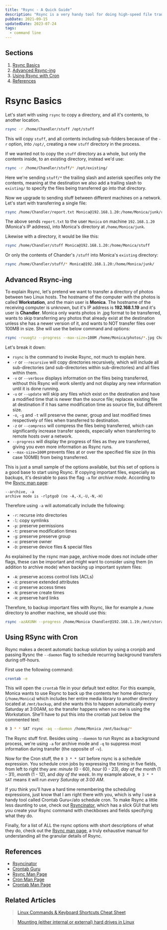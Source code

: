 ```yaml
---
title: "Rsync - A Quick Guide"
description: "Rsync is a very handy tool for doing high-speed file transfers between Linux hosts over a local network or remote hosts on the internet, such as EC2 instances on Amazon Web Services. You can pass options to Rsync to do things like recursive transfer (all files and sub-directories within the source directory are also transferred), ignore existing or newer files at the destination, and more."
pubDate: 2021-09-15
updatedDate: 2023-07-24
tags:
  - command line
---
```


## Sections

1. [Rsync Basics](#basic)
2. [Advanced Rsync-ing](#advanced)
3. [Using Rsync with Cron](#cron)
4. [References](#ref)

<div id='basic'/>

# Rsync Basics

Let's start with using `rsync` to copy a directory, and all it's contents, to another location.

```bash
rsync -r /home/Chandler/stuff /opt/stuff
```

This will copy `stuff`, and all contents including sub-folders because of the `-r` option, into `/opt/`, creating a new `stuff` directory in the process.

If we wanted not to copy the `stuff` directory as a whole, but only the contents inside, to an existing directory, instead we'd use:

```bash
rsync -r /home/Chandler/stuff/* /opt/existing/
```

Here we're sending `stuff/*` the trailing slash and asterisk specifies only the contents, meaning at the destination we also add a trailing slash to `existing/` to specify the files being transferred go into that directory.

Now we upgrade to sending stuff between different machines on a network. Let's start with transferring a single file:

```bash
rsync /home/Chandler/report.txt Monica@192.168.1.20:/home/Monica/junk/report.txt
```

The above sends `report.txt` to the user `Monica` on machine `192.168.1.20` (Monica's IP address), into Monica's directory at `/home/Monica/junk`.

Likewise with a directory, it would be like this:

```bash
rsync /home/Chandler/stuff Monica@192.168.1.20:/home/Monica/stuff
```

Or only the contents of Chander's `/stuff` into Monica's `existing` directory:

```bash
rsync /home/Chandler/stuff/* Monica@192.168.1.20:/home/Monica/junk/
```

<div id='advanced'/>

## Advanced Rsync-ing

To explain Rsync, let's pretend we want to transfer a directory of photos between two Linux hosts. The hostname of the computer with the photos is called **Workstation**, and the main user is **Monica**. The hostname of the receiving computer is unknown, but it's IP address is **192.168.1.19** and it's user is **Chandler**. Monica only wants photos in .jpg format to be transferred, wants to skip transferring any photos that already exist at the destination unless she has a newer version of it, and wants to NOT transfer files over 100MB in size. She will use the below command and options:

```bash
rsync -rvuogtz --progress --max-size=100M /home/Monica/photos/*.jpg Chandler@192.168.1.19:/mnt/storage/photos/
```

Let's break it down:

- `rsync` is the command to invoke Rsync, not much to explain here.
- `-r` or `--recursive` will copy directories recursively, which will include all sub-directories (and sub-directories within sub-directories) and all files within them.
- `-v` or `--verbose` displays information on the files being transferred, without this Rsync will work silently and not display any new information until it is done running.
- `-u` or `--update` will skip any files which exist on the destination and have a modified time that is newer than the source file; replaces existing file at destination if it has same modification time as source file, but different size.
- `-o`, `-g` and `-t` will preserve the owner, group and last modified times respectively of files when transferred to destination.
- `-z` or `--compress` will compress the files being transferred, which can significantly increase transfer speeds, especially when transferring to remote hosts over a network.
- `--progress` will display the progress of files as they are transferred, giving you even more information as Rsync runs.
- `--max-size=100M` prevents files at or over the specified file size (in this case 100MB) from being transferred.

This is just a small sample of the options available, but this set of options is a good base to start using Rsync. If copying important files, especially as backups, it's desirable to pass the flag `-a` for _archive mode_. According to the <a href="hhttps://download.samba.org/pub/rsync/rsync.1#opt--archive" target="_blank">Rsync man page</a>:

```
--archive, -a
archive mode is -rlptgoD (no -A,-X,-U,-N,-H)
```

Therefore using `-a` will automatically include the following:

- `-r`: recurse into directories
- `-l`: copy symlinks
- `-p`: preserve permissions
- `-t`: preserve modification times
- `-g`: preserve preserve group
- `-o`: preserve owner
- `-D`: preserve device files & special files

As explained by the rsync man page, archive mode does not include other flags, these can be important and might want to consider using them (in addition to archive mode) when backing up important system files:

- `-A`: preserve access control lists (ACLs)
- `-X`: preserve extended attributes
- `-U`: preserve access times
- `-N`: preserve create times
- `-H`: preserve hard links

Therefore, to backup important files with Rsync, like for example a `/home` directory to another machine, we should use this:

```bash
rsync -azAXUNH --progress /home/Monica Chandler@192.168.1.19:/mnt/storage/backups
```

<div id='cron'/>

## Using RSync with Cron

Rsync makes a decent automatic backup solution by using a cronjob and passing Rysnc the `--daemon` flag to schedule recurring background transfers during off-hours.

First use the following command:

```bash
crontab -e
```

This will open the `crontab` file in your default text editor. For this example, Monica wants to use Rsync to back up the contents her home directory (`/home/Monica`) which includes her entire media library to another directory located at `/mnt/backup`, and she wants this to happen automatically every Saturday at 3:00AM, so the transfer happens when no one is using the Workstation. She'll have to put this into the crontab just below the commented text:

```bash
0 3 * * SAT rsync -aq --daemon /home/Monica /mnt/backup/*
```

The Rsync stuff first. Besides using `--daemon` to run Rsync as a background process, we're using `-a` for archive mode and `-q` to suppress most information during transfer (the opposite of `-v`).

Now for the Cron stuff, the `0 3 * * SAT` before rsync is a schedule expression. You schedule cron jobs by expressing the timing in five fields, from left to right they are: _minute_ (0 - 60), _hour_ (0 - 23), _day of the month_ (1 - 31), _month_ (1 - 12), and _day of the week_. In my example above, `0 3 * * SAT` means it will run _every Saturday at 3:00 AM_.

If you think you'll have a hard time remembering the scheduling expressions, just know that I am right there with you, which is why I use a handy tool called <ato href="https://crontab.guru" target="_blank" rel="noopener noreferrer">Crontab Guru</ato schedule cron. To make Rsync a little less daunting to use, check out <a href="https://www.rsyncinator.app/web" target="_blank" rel="noopener noreferrer">Rsyncinator</a>, which has a slick GUI that lets you create your Rsync command with checkboxes and fields specifying what they do.

Finally, for a list of ALL the rsync options with short descriptions of what they do, check out the <a href="https://download.samba.org/pub/rsync/rsync.1" target="_blank">Rsync man page</a>, a truly exhaustive manual for understanding all the granular details of Rsync.

<div id='ref'/>

## References

- <a href="https://www.rsyncinator.app/web" target="_blank" rel="noopener noreferrer">Rsyncinator</a>
- <a href="https://crontab.guru" target="_blank" rel="noopener noreferrer">Crontab Guru</a>
- <a href="https://download.samba.org/pub/rsync/rsync.1" target="_blank">Rsync Man Page</a>
- <a href="https://man7.org/linux/man-pages/man8/cron.8.html" target="_blank">Cron Man Page</a>
- <a href="https://man7.org/linux/man-pages/man5/crontab.5.html" target="_blank">Crontab Man Page</a>

## Related Articles

> [Linux Commands & Keyboard Shortcuts Cheat Sheet](/blog/basic-linux-commands/)

> [Mounting (either internal or external) hard drives in Linux](/blog/mounting-hard-drives-in-linux/)